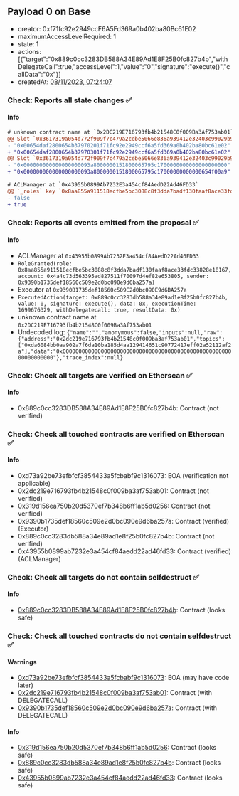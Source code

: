 ## Payload 0 on Base

- creator: 0xf71fc92e2949ccF6A5Fd369a0b402ba80Bc61E02
- maximumAccessLevelRequired: 1
- state: 1
- actions: [{"target":"0x889c0cc3283DB588A34E89Ad1E8F25B0fc827b4b","withDelegateCall":true,"accessLevel":1,"value":"0","signature":"execute()","callData":"0x"}]
- createdAt: [08/11/2023, 07:24:07](https://basescan.org/tx/0xae075b78eb8ebb8ed1b5409710579b8492e46ae1d55c9b8503e1f35663cec397)

### Check: Reports all state changes :white_check_mark:

#### Info


```diff
# unknown contract name at `0x2DC219E716793fb4b21548C0f009Ba3Af753ab01`
@@ Slot `0x3617319a054d772f909f7c479a2cebe5066e836a939412e32403c99029b92eff` @@
- "0x00654daf2800654b37970201f71fc92e2949ccf6a5fd369a0b402ba80bc61e02"
+ "0x00654daf2800654b37970301f71fc92e2949ccf6a5fd369a0b402ba80bc61e02"
@@ Slot `0x3617319a054d772f909f7c479a2cebe5066e836a939412e32403c99029b92f00` @@
- "0x000000000000000000093a8000000151800065795c1700000000000000000000"
+ "0x000000000000000000093a8000000151800065795c17000000000000654f00a9"
```

```diff
# ACLManager at `0x43955b0899Ab7232E3a454cf84AedD22Ad46FD33`
@@ `_roles` key `0x8aa855a911518ecfbe5bc3088c8f3dda7badf130faaf8ace33fdc33828e18167`.members.0x4a4c73d563395ad827511f70097d4ef82e653805 @@
- false
+ true

```


### Check: Reports all events emitted from the proposal :white_check_mark:

#### Info

- ACLManager at `0x43955b0899Ab7232E3a454cf84AedD22Ad46FD33`
- `RoleGranted(role: 0x8aa855a911518ecfbe5bc3088c8f3dda7badf130faaf8ace33fdc33828e18167, account: 0x4a4c73d563395ad827511f70097d4ef82e653805, sender: 0x9390b1735def18560c509e2d0bc090e9d6ba257a)`
- Executor at `0x9390B1735def18560c509E2d0bc090E9d6BA257a`
- `ExecutedAction(target: 0x889c0cc3283db588a34e89ad1e8f25b0fc827b4b, value: 0, signature: execute(), data: 0x, executionTime: 1699676329, withDelegatecall: true, resultData: 0x)`
- unknown contract name at `0x2DC219E716793fb4b21548C0f009Ba3Af753ab01`
- Undecoded log: `{"name":"","anonymous":false,"inputs":null,"raw":{"address":"0x2dc219e716793fb4b21548c0f009ba3af753ab01","topics":["0xda6084bb0aa902a7f6da10ba185d4aa129414651c90772417eff02a52112af2a"],"data":"0x0000000000000000000000000000000000000000000000000000000000000000"},"trace_index":null}`

### Check: Check all targets are verified on Etherscan :white_check_mark:

#### Info

- 0x889c0cc3283DB588A34E89Ad1E8F25B0fc827b4b: Contract (not verified)

### Check: Check all touched contracts are verified on Etherscan :white_check_mark:

#### Info

- 0xd73a92be73efbfcf3854433a5fcbabf9c1316073: EOA (verification not applicable)
- 0x2dc219e716793fb4b21548c0f009ba3af753ab01: Contract (not verified)
- 0x319d156ea750b20d5370ef7b348b6ff1ab5d0256: Contract (not verified)
- 0x9390b1735def18560c509e2d0bc090e9d6ba257a: Contract (verified) (Executor)
- 0x889c0cc3283db588a34e89ad1e8f25b0fc827b4b: Contract (not verified)
- 0x43955b0899ab7232e3a454cf84aedd22ad46fd33: Contract (verified) (ACLManager)

### Check: Check all targets do not contain selfdestruct :white_check_mark:

#### Info

- [0x889c0cc3283DB588A34E89Ad1E8F25B0fc827b4b](https://basescan.org/address/0x889c0cc3283DB588A34E89Ad1E8F25B0fc827b4b): Contract (looks safe)

### Check: Check all touched contracts do not contain selfdestruct :white_check_mark:

#### Warnings

- [0xd73a92be73efbfcf3854433a5fcbabf9c1316073](https://basescan.org/address/0xd73a92be73efbfcf3854433a5fcbabf9c1316073): EOA (may have code later)
- [0x2dc219e716793fb4b21548c0f009ba3af753ab01](https://basescan.org/address/0x2dc219e716793fb4b21548c0f009ba3af753ab01): Contract (with DELEGATECALL)
- [0x9390b1735def18560c509e2d0bc090e9d6ba257a](https://basescan.org/address/0x9390b1735def18560c509e2d0bc090e9d6ba257a): Contract (with DELEGATECALL)

#### Info

- [0x319d156ea750b20d5370ef7b348b6ff1ab5d0256](https://basescan.org/address/0x319d156ea750b20d5370ef7b348b6ff1ab5d0256): Contract (looks safe)
- [0x889c0cc3283db588a34e89ad1e8f25b0fc827b4b](https://basescan.org/address/0x889c0cc3283db588a34e89ad1e8f25b0fc827b4b): Contract (looks safe)
- [0x43955b0899ab7232e3a454cf84aedd22ad46fd33](https://basescan.org/address/0x43955b0899ab7232e3a454cf84aedd22ad46fd33): Contract (looks safe)

